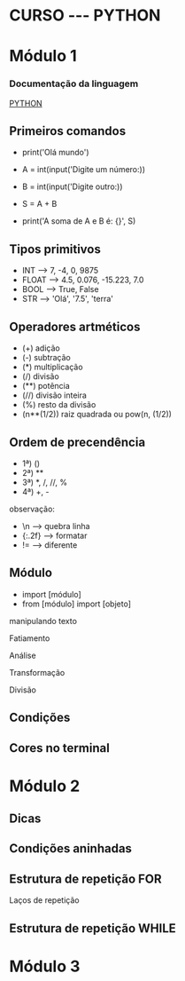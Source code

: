 # CURSO --- PYTHON

# Módulo 1

### Documentação da linguagem

[PYTHON](https://docs.python.org/3/)

## Primeiros comandos

- print('Olá mundo')

- A = int(input('Digite um número:))
- B = int(input('Digite outro:))
- S = A + B
- print('A soma de A e B é: {}', S)

## Tipos primitivos

- INT --> 7, -4, 0, 9875
- FLOAT --> 4.5, 0.076, -15.223, 7.0
- BOOL --> True, False
- STR --> 'Olá', '7.5', 'terra' 

## Operadores artméticos

- (+) adição
- (-) subtração
- (*) multiplicação
- (/) divisão 
- (**) potência
- (//) divisão inteira
- (%) resto da divisão
- (n**(1/2)) raiz quadrada ou pow(n, (1/2))

## Ordem de precendência

- 1ª) ()
- 2ª) **
- 3ª) *, /, //, %
- 4ª) +, -

observação:

- \n --> quebra linha
- {:.2f} --> formatar
- != --> diferente

## Módulo

- import [módulo]
- from [módulo] import [objeto]

manipulando texto



Fatiamento

Análise

Transformação

Divisão

## Condições

## Cores no terminal


# Módulo 2

## Dicas

## Condições aninhadas

## Estrutura de repetição FOR

Laços de repetição

## Estrutura de repetição WHILE



# Módulo 3
